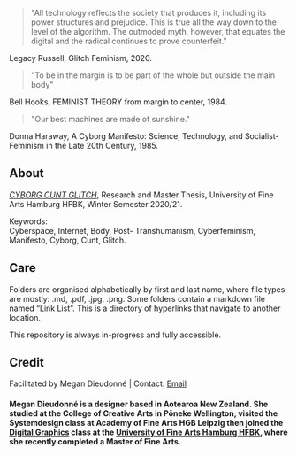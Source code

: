 >"All technology reflects the society that produces it, including its power structures and prejudice. This is true all the way down to the level of the algorithm. The outmoded myth, however, that equates the digital and the radical continues to prove counterfeit." 
<p>Legacy Russell, Glitch Feminism, 2020.</p>

>"To be in the margin is to be part of the whole but outside the main body"
<p>Bell Hooks, FEMINIST THEORY from margin to center, 1984.</p>
 
>"Our best machines are made of sunshine." 
<p>Donna Haraway, A Cyborg Manifesto: Science, Technology, and Socialist-Feminism in the Late 20th Century, 1985.</p>

<h2>About</h2>
<a href="https://cyborgcuntglitch.megandieudonne.com/"><i>CYBORG CUNT GLITCH</i></a>, Research and Master Thesis, University of Fine Arts Hamburg HFBK, Winter Semester 2020/21.</p>

Keywords:  
Cyberspace, Internet, Body, Post- Transhumanism, Cyberfeminism, Manifesto, Cyborg, Cunt, Glitch.</p>

<h2>Care</h2>
<p>Folders are organised alphabetically by first and last name, where file types are mostly: .md, .pdf, .jpg, .png. Some folders contain a markdown file named “Link List”. This is a directory of hyperlinks that navigate to another location.</p>

<p>This repository is always in-progress and fully accessible.</p>

<h2>Credit</h2>
Facilitated by Megan Dieudonné | Contact: <a href="mailto:megan.dieudonne@gmail.com">Email</a>
<h4>Megan Dieudonné is a designer based in Aotearoa New Zealand. She studied at the College of Creative Arts in Pōneke Wellington, visited the Systemdesign class at Academy of Fine Arts HGB Leipzig then joined the <a href="http://www.digitale-grafik.com/">Digital Graphics</a> class at the <a href="https://www.hfbk-hamburg.de/en/">University of Fine Arts Hamburg HFBK</a>, where she recently completed a Master of Fine Arts.</h4>
